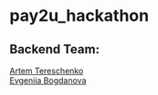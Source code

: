 # pay2u_hackathon

## Backend Team:
[Artem Tereschenko](https://github.com/Artem-Ter) <br />
[Evgeniia Bogdanova](https://github.com/eva-bogd)
